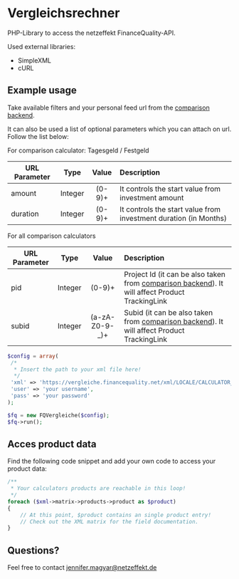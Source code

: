 # Vergleichsrechner
PHP-Library to access the netzeffekt FinanceQuality-API.

Used external libraries:
* SimpleXML
* cURL

## Example usage
Take available filters and your personal feed url from the [comparison backend](https://vergleiche.financequality.net/admin/application/backend/services/list).

It can also be used a list of optional parameters which you can attach on url.
Follow the list below:

For comparison calculator: Tagesgeld / Festgeld

| URL Parameter   |      Type      | Value    |                    Description                                   |
|-----------------|:--------------:|:--------:|:-----------------------------------------------------------------|
| amount          | Integer        | (0-9)+   | It controls the start value from investment amount               |
| duration        | Integer        | (0-9)+   | It controls the start value from investment duration (in Months) |

For all comparison calculators

| URL Parameter   |      Type      | Value             | Description                                                                                                                                                                      |
|-----------------|:--------------:|:-----------------:|:---------------------------------------------------------------------------------------------------------------------------------------------------------------------------------|
| pid             | Integer        | (0-9)+            | Project Id (it can be also taken from [comparison backend](https://vergleiche.financequality.net/admin/application/backend/services/list)). It will affect Product TrackingLink  |
| subid           | Integer        | (a-zA-Z0-9\-\_)+  | Subid (it can be also taken from [comparison backend](https://vergleiche.financequality.net/admin/application/backend/services/list)). It will affect Product TrackingLink       |

```php
$config = array(
 /*
  * Insert the path to your xml file here!
  */
 'xml' => 'https://vergleiche.financequality.net/xml/LOCALE/CALCULATOR_ID/?##OPTIONAL_PARAMETERS##',
 'user' => 'your username',
 'pass' => 'your password'
);

$fq = new FQVergleiche($config);
$fq->run();
```

## Acces product data
Find the following code snippet and add your own code to access your product data:
```php
/**
 * Your calculators products are reachable in this loop!
 */
foreach ($xml->matrix->products->product as $product)
{
	// At this point, $product contains an single product entry!
	// Check out the XML matrix for the field documentation.
}
```

## Questions?
Feel free to contact jennifer.magyar@netzeffekt.de
